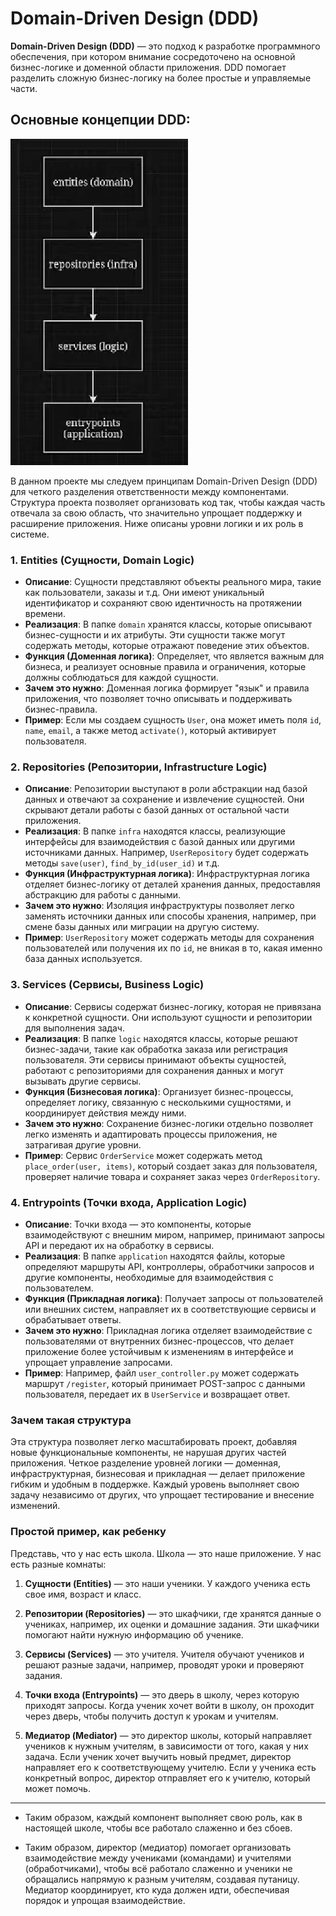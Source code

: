 # Domain-Driven Design (DDD)

**Domain-Driven Design (DDD)** — это подход к разработке программного обеспечения, при котором внимание сосредоточено на основной бизнес-логике и доменной области приложения. DDD помогает разделить сложную бизнес-логику на более простые и управляемые части.

## Основные концепции DDD:
![img.png](imgs/img.png) 

В данном проекте мы следуем принципам Domain-Driven Design (DDD) для четкого разделения ответственности между компонентами. Структура проекта позволяет организовать код так, чтобы каждая часть отвечала за свою область, что значительно упрощает поддержку и расширение приложения. Ниже описаны уровни логики и их роль в системе.

### 1. **Entities (Сущности, Domain Logic)**

   - **Описание**: Сущности представляют объекты реального мира, такие как пользователи, заказы и т.д. Они имеют уникальный идентификатор и сохраняют свою идентичность на протяжении времени.
   - **Реализация**: В папке `domain` хранятся классы, которые описывают бизнес-сущности и их атрибуты. Эти сущности также могут содержать методы, которые отражают поведение этих объектов.
   - **Функция (Доменная логика)**: Определяет, что является важным для бизнеса, и реализует основные правила и ограничения, которые должны соблюдаться для каждой сущности.
   - **Зачем это нужно**: Доменная логика формирует "язык" и правила приложения, что позволяет точно описывать и поддерживать бизнес-правила.
   - **Пример**: Если мы создаем сущность `User`, она может иметь поля `id`, `name`, `email`, а также метод `activate()`, который активирует пользователя.

### 2. **Repositories (Репозитории, Infrastructure Logic)**

   - **Описание**: Репозитории выступают в роли абстракции над базой данных и отвечают за сохранение и извлечение сущностей. Они скрывают детали работы с базой данных от остальной части приложения.
   - **Реализация**: В папке `infra` находятся классы, реализующие интерфейсы для взаимодействия с базой данных или другими источниками данных. Например, `UserRepository` будет содержать методы `save(user)`, `find_by_id(user_id)` и т.д.
   - **Функция (Инфраструктурная логика)**: Инфраструктурная логика отделяет бизнес-логику от деталей хранения данных, предоставляя абстракцию для работы с данными.
   - **Зачем это нужно**: Изоляция инфраструктуры позволяет легко заменять источники данных или способы хранения, например, при смене базы данных или миграции на другую систему.
   - **Пример**: `UserRepository` может содержать методы для сохранения пользователей или получения их по `id`, не вникая в то, какая именно база данных используется.

### 3. **Services (Сервисы, Business Logic)**

   - **Описание**: Сервисы содержат бизнес-логику, которая не привязана к конкретной сущности. Они используют сущности и репозитории для выполнения задач.
   - **Реализация**: В папке `logic` находятся классы, которые решают бизнес-задачи, такие как обработка заказа или регистрация пользователя. Эти сервисы принимают объекты сущностей, работают с репозиториями для сохранения данных и могут вызывать другие сервисы.
   - **Функция (Бизнесовая логика)**: Организует бизнес-процессы, определяет логику, связанную с несколькими сущностями, и координирует действия между ними.
   - **Зачем это нужно**: Сохранение бизнес-логики отдельно позволяет легко изменять и адаптировать процессы приложения, не затрагивая другие уровни.
   - **Пример**: Сервис `OrderService` может содержать метод `place_order(user, items)`, который создает заказ для пользователя, проверяет наличие товара и сохраняет заказ через `OrderRepository`.

### 4. **Entrypoints (Точки входа, Application Logic)**

   - **Описание**: Точки входа — это компоненты, которые взаимодействуют с внешним миром, например, принимают запросы API и передают их на обработку в сервисы.
   - **Реализация**: В папке `application` находятся файлы, которые определяют маршруты API, контроллеры, обработчики запросов и другие компоненты, необходимые для взаимодействия с пользователем.
   - **Функция (Прикладная логика)**: Получает запросы от пользователей или внешних систем, направляет их в соответствующие сервисы и обрабатывает ответы.
   - **Зачем это нужно**: Прикладная логика отделяет взаимодействие с пользователями от внутренних бизнес-процессов, что делает приложение более устойчивым к изменениям в интерфейсе и упрощает управление запросами.
   - **Пример**: Например, файл `user_controller.py` может содержать маршрут `/register`, который принимает POST-запрос с данными пользователя, передает их в `UserService` и возвращает ответ.

### Зачем такая структура

Эта структура позволяет легко масштабировать проект, добавляя новые функциональные компоненты, не нарушая других частей приложения. Четкое разделение уровней логики — доменная, инфраструктурная, бизнесовая и прикладная — делает приложение гибким и удобным в поддержке. Каждый уровень выполняет свою задачу независимо от других, что упрощает тестирование и внесение изменений.

### Простой пример, как ребенку

Представь, что у нас есть школа. Школа — это наше приложение. У нас есть разные комнаты:

1. **Сущности (Entities)** — это наши ученики. У каждого ученика есть свое имя, возраст и класс.
2. **Репозитории (Repositories)** — это шкафчики, где хранятся данные о учениках, например, их оценки и домашние задания. Эти шкафчики помогают найти нужную информацию об ученике.
3. **Сервисы (Services)** — это учителя. Учителя обучают учеников и решают разные задачи, например, проводят уроки и проверяют задания.
4. **Точки входа (Entrypoints)** — это дверь в школу, через которую приходят запросы. Когда ученик хочет войти в школу, он проходит через дверь, чтобы получить доступ к урокам и учителям.

5. **Медиатор (Mediator)** — это директор школы, который направляет учеников к нужным учителям, в зависимости от того, какая у них задача. Если ученик хочет выучить новый предмет, директор направляет его к соответствующему учителю. Если у ученика есть конкретный вопрос, директор отправляет его к учителю, который может помочь.
---
- Таким образом, каждый компонент выполняет свою роль, как в настоящей школе, чтобы все работало слаженно и без сбоев.

- Таким образом, директор (медиатор) помогает организовать взаимодействие между учениками (командами) и учителями (обработчиками), чтобы всё работало слаженно и ученики не обращались напрямую к разным учителям, создавая путаницу. Медиатор координирует, кто куда должен идти, обеспечивая порядок и упрощая взаимодействие.






